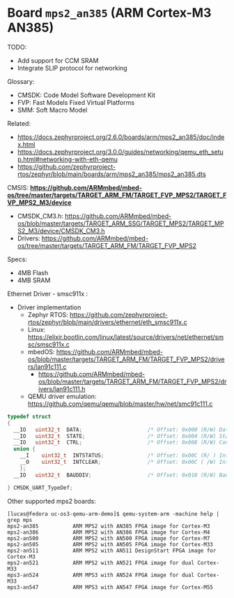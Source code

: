 # Board `mps2_an385` (ARM Cortex-M3 AN385)

TODO:
- Add support for CCM SRAM
- Integrate SLIP protocol for networking


Glossary:
- CMSDK: Code Model Software Development Kit
- FVP: Fast Models Fixed Virtual Platforms
- SMM: Soft Macro Model 

Related:
- https://docs.zephyrproject.org/2.6.0/boards/arm/mps2_an385/doc/index.html
- https://docs.zephyrproject.org/3.0.0/guides/networking/qemu_eth_setup.html#networking-with-eth-qemu
- https://github.com/zephyrproject-rtos/zephyr/blob/main/boards/arm/mps2_an385/mps2_an385.dts

CMSIS: **https://github.com/ARMmbed/mbed-os/tree/master/targets/TARGET_ARM_FM/TARGET_FVP_MPS2/TARGET_FVP_MPS2_M3/device**
- CMSDK_CM3.h: https://github.com/ARMmbed/mbed-os/blob/master/targets/TARGET_ARM_SSG/TARGET_MPS2/TARGET_MPS2_M3/device/CMSDK_CM3.h
- Drivers: https://github.com/ARMmbed/mbed-os/tree/master/targets/TARGET_ARM_FM/TARGET_FVP_MPS2

Specs:
- 4MB Flash
- 4MB SRAM

Ethernet Driver - smsc911x :
- Driver implementation
  - Zephyr RTOS: https://github.com/zephyrproject-rtos/zephyr/blob/main/drivers/ethernet/eth_smsc911x.c
  - Linux: https://elixir.bootlin.com/linux/latest/source/drivers/net/ethernet/smsc/smsc911x.c
  - mbedOS: https://github.com/ARMmbed/mbed-os/blob/master/targets/TARGET_ARM_FM/TARGET_FVP_MPS2/drivers/lan91c111.c
    - https://github.com/ARMmbed/mbed-os/blob/master/targets/TARGET_ARM_FM/TARGET_FVP_MPS2/drivers/lan91c111.h
  - QEMU driver emulation: https://github.com/qemu/qemu/blob/master/hw/net/smc91c111.c

```cpp
typedef struct
{
  __IO   uint32_t  DATA;                     /* Offset: 0x000 (R/W) Data Register    */
  __IO   uint32_t  STATE;                    /* Offset: 0x004 (R/W) Status Register  */
  __IO   uint32_t  CTRL;                     /* Offset: 0x008 (R/W) Control Register */
  union {
    __I    uint32_t  INTSTATUS;              /* Offset: 0x00C (R/ ) Interrupt Status Register */
    __O    uint32_t  INTCLEAR;               /* Offset: 0x00C ( /W) Interrupt Clear Register  */
    };
  __IO   uint32_t  BAUDDIV;                  /* Offset: 0x010 (R/W) Baudrate Divider Register */

} CMSDK_UART_TypeDef;
```

Other supported mps2 boards:
```
[lucas@fedora uc-os3-qemu-arm-demo]$ qemu-system-arm -machine help | grep mps
mps2-an385           ARM MPS2 with AN385 FPGA image for Cortex-M3
mps2-an386           ARM MPS2 with AN386 FPGA image for Cortex-M4
mps2-an500           ARM MPS2 with AN500 FPGA image for Cortex-M7
mps2-an505           ARM MPS2 with AN505 FPGA image for Cortex-M33
mps2-an511           ARM MPS2 with AN511 DesignStart FPGA image for Cortex-M3
mps2-an521           ARM MPS2 with AN521 FPGA image for dual Cortex-M33
mps3-an524           ARM MPS3 with AN524 FPGA image for dual Cortex-M33
mps3-an547           ARM MPS3 with AN547 FPGA image for Cortex-M55
```
